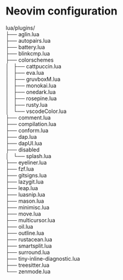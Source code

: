 # Neovim configuration 


lua/plugins/ <br>
├── aglin.lua <br>
├── autopairs.lua <br>
├── battery.lua <br>
├── blinkcmp.lua <br>
├── colorschemes <br>
│   ├── cattpuccin.lua <br>
│   ├── eva.lua <br>
│   ├── gruvboxM.lua <br>
│   ├── monokai.lua <br>
│   ├── onedark.lua <br>
│   ├── rosepine.lua <br>
│   ├── rusty.lua <br>
│   └── vscodeColor.lua <br>
├── comment.lua <br>
├── compilation.lua <br>
├── conform.lua <br>
├── dap.lua <br>
├── dapUI.lua <br>
├── disabled <br>
│   └── splash.lua <br>
├── eyeliner.lua <br>
├── fzf.lua <br>
├── gitsigns.lua <br>
├── lazygit.lua <br>
├── leap.lua <br>
├── luasnip.lua <br>
├── mason.lua <br>
├── minimisc.lua <br>
├── move.lua <br>
├── multicursor.lua <br>
├── oil.lua <br>
├── outline.lua <br>
├── rustacean.lua <br>
├── smartsplit.lua <br>
├── surround.lua <br>
├── tiny-inline-diagnostic.lua <br>
├── treesitter.lua <br>
└── zenmode.lua <br>
